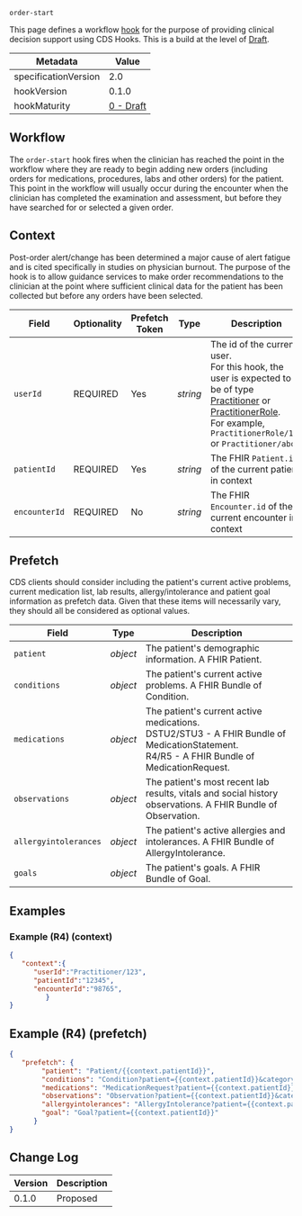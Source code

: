 `order-start`

This page defines a workflow [hook](../../specification/current/#hooks) for the purpose of providing clinical decision support using CDS Hooks. This is a build at the level of [Draft](http://hl7.org/fhir/versions.html#std-processs).

| Metadata | Value
| ---- | ----
| specificationVersion | 2.0
| hookVersion | 0.1.0
| hookMaturity | [0 - Draft](../../specification/current/#hook-maturity-model)

## Workflow

The `order-start` hook fires when the clinician has reached the point in the workflow where they are ready to begin adding new orders (including orders for medications, procedures, labs and other orders) for the patient. This point in the workflow will usually occur during the encounter when the clinician has completed the examination and assessment, but before they have searched for or selected a given order. 

## Context

Post-order alert/change has been determined a major cause of alert fatigue and is cited specifically in studies on physician burnout. The purpose of the hook is to allow guidance services to make order recommendations to the clinician at the point where sufficient clinical data for the patient has been collected but before any orders have been selected.

Field | Optionality | Prefetch Token | Type | Description
----- | -------- | ---- | ---- | ----
`userId` | REQUIRED | Yes | *string* | The id of the current user.<br />For this hook, the user is expected to be of type [Practitioner](https://www.hl7.org/fhir/practitioner.html) or [PractitionerRole](https://www.hl7.org/fhir/practitionerrole.html).<br>For example, `PractitionerRole/123` or `Practitioner/abc`.
`patientId` | REQUIRED | Yes | *string* |  The FHIR `Patient.id` of the current patient in context
`encounterId` | REQUIRED | No | *string* |  The FHIR `Encounter.id` of the current encounter in context

## Prefetch
CDS clients should consider including the patient's current active problems, current medication list, lab results, allergy/intolerance and patient goal information as prefetch data. Given that these items will necessarily vary, they should all be considered as optional values.

Field | Type | Description
----- | ---- | ----
`patient` | *object* | The patient's demographic information. A FHIR Patient.
`conditions` | *object* | The patient's current active problems. A FHIR Bundle of Condition.
`medications` | *object* | The patient's current active medications.  <br> DSTU2/STU3 - A FHIR Bundle of MedicationStatement. <br> R4/R5 - A FHIR Bundle of MedicationRequest.
`observations` | *object* | The patient's most recent lab results, vitals and social history observations. A FHIR Bundle of Observation.
`allergyintolerances` | *object* | The patient's active allergies and intolerances. A FHIR Bundle of AllergyIntolerance.
`goals` | *object* | The patient's goals. A FHIR Bundle of Goal.
 

## Examples

### Example (R4) (context)

```json
{
   "context":{
      "userId":"Practitioner/123",
      "patientId":"12345",
      "encounterId":"98765",
         }
}
```
## Example (R4) (prefetch)
```json
{
   "prefetch": {
        "patient": "Patient/{{context.patientId}}",
        "conditions": "Condition?patient={{context.patientId}}&category=problem-list",
        "medications": "MedicationRequest?patient={{context.patientId}}",
        "observations": "Observation?patient={{context.patientId}}&category=vital-signs,laboratory,social-history",
        "allergyintolerances": "AllergyIntolerance?patient={{context.patientId}}",
        "goal": "Goal?patient={{context.patientId}}"
      }
}
```

## Change Log
Version | Description
---- | ----
0.1.0 | Proposed










































































































































